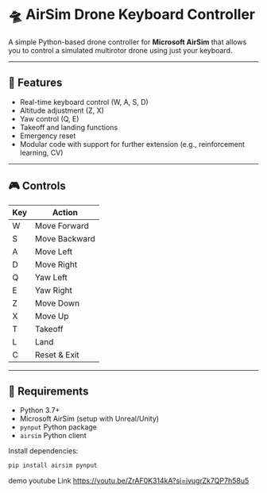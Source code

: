 # 🛸 AirSim Drone Keyboard Controller

A simple Python-based drone controller for **Microsoft AirSim** that allows you to control a simulated multirotor drone using just your keyboard.

---

## 🎯 Features

- Real-time keyboard control (W, A, S, D)
- Altitude adjustment (Z, X)
- Yaw control (Q, E)
- Takeoff and landing functions
- Emergency reset
- Modular code with support for further extension (e.g., reinforcement learning, CV)

---

## 🎮 Controls

| Key | Action              |
|-----|---------------------|
| W   | Move Forward        |
| S   | Move Backward       |
| A   | Move Left           |
| D   | Move Right          |
| Q   | Yaw Left            |
| E   | Yaw Right           |
| Z   | Move Down           |
| X   | Move Up             |
| T   | Takeoff             |
| L   | Land                |
| C   | Reset & Exit        |

---

## 🔧 Requirements

- Python 3.7+
- Microsoft AirSim (setup with Unreal/Unity)
- `pynput` Python package
- `airsim` Python client

Install dependencies:
```bash
pip install airsim pynput
```
demo youtube Link
https://youtu.be/ZrAF0K314kA?si=ivugrZk7QP7h58u5
